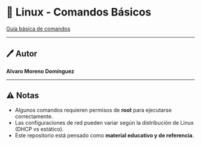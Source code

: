 # 🐧 Linux - Comandos Básicos

[Guía básica de comandos](ConociendoElSistema.md)

---

## 🖊 Autor

**Alvaro Moreno Domínguez**  

---

## ⚠ Notas

- Algunos comandos requieren permisos de **root** para ejecutarse correctamente.  
- Las configuraciones de red pueden variar según la distribución de Linux (DHCP vs estático).  
- Este repositorio está pensado como **material educativo y de referencia**.
